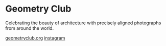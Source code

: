 # Geometry Club

Celebrating the beauty of architecture with precisely aligned photographs from around the world.

[geometryclub.org](https://geometryclub.org/)
[instagram](https://instagram.com/geometryclub)